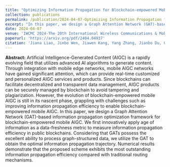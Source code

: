 ```yaml
---
title: "Optimizing Information Propagation for Blockchain-empowered Mobile AIGC: A Graph Attention Network Approach"
collection: publications
permalink: /publication/2024-04-07-Optimizing Information Propagation for Blockchain-empowered Mobile AIGC: A Graph Attention Network Approach
excerpt: "In this paper, we design a Graph Attention Network (GAT)-based information propagation optimization framework for blockchain-empowered mobile AIGC."
date: 2024-04-07
venue: 'IWCMC 2024-The 20th International Wireless Communications & Mobile Computing Conference'
paperurl: 'https://arxiv.org/pdf/2404.04937'
citation: 'Jiana Liao, Jinbo Wen, Jiawen Kang, Yang Zhang, Jianbo Du, Qihao Li, Weiting Zhang, Dong Yang, "Optimizing Information Propagation for Blockchain-empowered Mobile AIGC: A Graph Attention Network Approach," <i>IWCMC 2024-The 20th International Wireless Communications & Mobile Computing Conference</i>, arXiv preprint arXiv:2404.04937, 2024.'
---
```


**Abstract:** Artificial Intelligence-Generated Content (AIGC) is a rapidly evolving field that utilizes advanced AI algorithms to generate content. Through integration with mobile edge networks, mobile AIGC networks have gained significant attention, which can provide real-time customized and personalized AIGC services and products. Since blockchains can facilitate decentralized and transparent data management, AIGC products can be securely managed by blockchain to avoid tampering and plagiarization. However, the evolution of blockchain-empowered mobile AIGC is still in its nascent phase, grappling with challenges such as improving information propagation efficiency to enable blockchain-empowered mobile AIGC. In this paper, we design a Graph Attention Network (GAT)-based information propagation optimization framework for blockchain-empowered mobile AIGC. We first innovatively apply age of information as a data-freshness metric to measure information propagation efficiency in public blockchains. Considering that GATs possess the excellent ability to process graph-structured data, we utilize the GAT to obtain the optimal information propagation trajectory. Numerical results demonstrate that the proposed scheme exhibits the most outstanding information propagation efficiency compared with traditional routing mechanisms.
